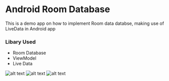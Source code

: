 # Android Room Database

This is a demo app on how to implement Room data databse, making use of LiveData in Android app

### Libary Used
* Room Database
* ViewModel
* Live Data


![alt text](https://github.com/Nishidhpatel/android-roomdatabase_samle/blob/master/screeshots/1.jpg?raw=true)
![alt text](https://github.com/Nishidhpatel/android-roomdatabase_samle/blob/master/screeshots/2.jpg?raw=true)
![alt text](https://github.com/Nishidhpatel/android-roomdatabase_samle/blob/master/screeshots/3.jpg?raw=true)


